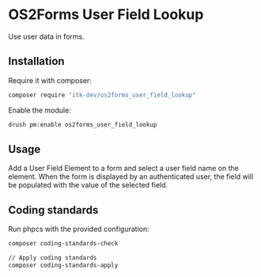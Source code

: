 # OS2Forms User Field Lookup

Use user data in forms.

## Installation

Require it with composer:

```sh
composer require "itk-dev/os2forms_user_field_lookup"
```

Enable the module:

```sh
drush pm:enable os2forms_user_field_lookup
```

## Usage

Add a User Field Element to a form and select a user field name on the element.
When the form is displayed by an authenticated user, the field will be populated
with the value of the selected field.

## Coding standards

Run phpcs with the provided configuration:

```sh
composer coding-standards-check

// Apply coding standards
composer coding-standards-apply
```
